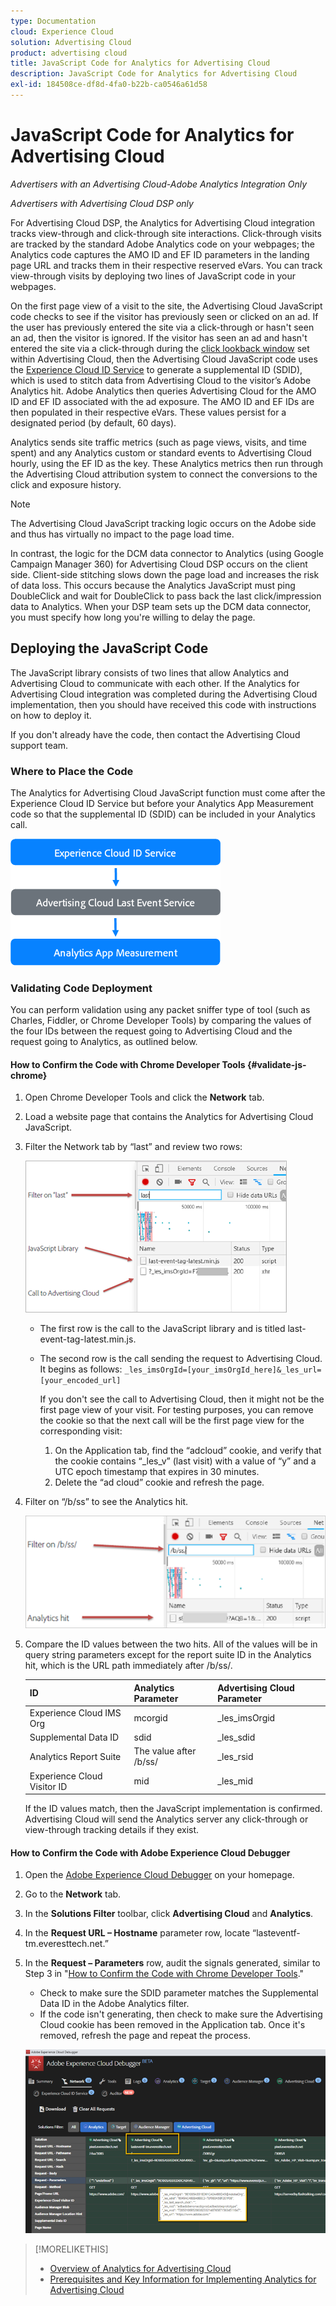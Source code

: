 ```yaml
---
type: Documentation
cloud: Experience Cloud
solution: Advertising Cloud
product: advertising cloud
title: JavaScript Code for Analytics for Advertising Cloud
description: JavaScript Code for Analytics for Advertising Cloud
exl-id: 184508ce-df8d-4fa0-b22b-ca0546a61d58
---
```

# JavaScript Code for Analytics for Advertising Cloud

*Advertisers with an Advertising Cloud-Adobe Analytics Integration Only*

*Advertisers with Advertising Cloud DSP only*

For Advertising Cloud DSP, the Analytics for Advertising Cloud integration tracks view-through and click-through site interactions. Click-through visits are tracked by the standard Adobe Analytics code on your webpages; the Analytics code captures the AMO ID and EF ID parameters in the landing page URL and tracks them in their respective reserved eVars. You can track view-through visits by deploying two lines of JavaScript code in your webpages.

On the first page view of a visit to the site, the Advertising Cloud JavaScript code checks to see if the visitor has previously seen or clicked on an ad. If the user has previously entered the site via a click-through or hasn't seen an ad, then the visitor is ignored. If the visitor has seen an ad and hasn't entered the site via a click-through during the [click lookback window](/help/dsp/integrations/analytics/prerequisites.md#lookback-a4adc) set within Advertising Cloud, then the Advertising Cloud JavaScript code uses the [Experience Cloud ID Service](https://experienceleague.adobe.com/docs/id-service/using/home.html) to generate a supplemental ID (SDID), which is used to stitch data from Advertising Cloud to the visitor’s Adobe Analytics hit. Adobe Analytics then queries Advertising Cloud for the AMO ID and EF ID associated with the ad exposure. The AMO ID and EF IDs are then populated in their respective eVars. These values persist for a designated period (by default, 60 days).

Analytics sends site traffic metrics (such as page views, visits, and time spent) and any Analytics custom or standard events to Advertising Cloud hourly, using the EF ID as the key. These Analytics metrics then run through the Advertising Cloud attribution system to connect the conversions to the click and exposure history.

>[!NOTE]
>
>The Advertising Cloud JavaScript tracking logic occurs on the Adobe side and thus has virtually no impact to the page load time.
>
>In contrast, the logic for the DCM data connector to Analytics (using Google Campaign Manager 360) for Advertising Cloud DSP occurs on the client side. Client-side stitching slows down the page load and increases the risk of data loss. This occurs because the Analytics JavaScript must ping DoubleClick and wait for DoubleClick to pass back the last click/impression data to Analytics. When your DSP team sets up the DCM data connector, you must specify how long you're willing to delay the page.

## Deploying the JavaScript Code

The JavaScript library consists of two lines that allow Analytics and Advertising Cloud to communicate with each other. If the Analytics for Advertising Cloud integration was completed during the Advertising Cloud implementation, then you should have received this code with instructions on how to deploy it.

If you don't already have the code, then contact the Advertising Cloud support team.

### Where to Place the Code

The Analytics for Advertising Cloud JavaScript function must come after the Experience Cloud ID Service but before your Analytics App Measurement code so that the supplemental ID (SDID) can be included in your Analytics call.

![Code placement](/help/dsp/assets/a4adc-code-placement.png)

### Validating Code Deployment

You can perform validation using any packet sniffer type of tool (such as Charles, Fiddler, or Chrome Developer Tools) by comparing the values of the four IDs between the request going to Advertising Cloud and the request going to Analytics, as outlined below.

#### How to Confirm the Code with Chrome Developer Tools {#validate-js-chrome}

1. Open Chrome Developer Tools and click the **Network** tab.
1. Load a website page that contains the Analytics for Advertising Cloud JavaScript.
1. Filter the Network tab by “last” and review two rows:

     ![Filtering on last](/help/dsp/assets/a4adc-code-validation-filter-last.png)

     * The first row is the call to the JavaScript library and is titled last-event-tag-latest.min.js.
     * The second row is the call sending the request to Advertising Cloud. It begins as follows: `_les_imsOrgId=[your_imsOrgId_here]&_les_url=[your_encoded_url]`
     
         If you don't see the call to Advertising Cloud, then it might not be the first page view of your visit. For testing purposes, you can remove the cookie so that the next call will be the first page view for the corresponding visit:
         
          1. On the Application tab, find the “adcloud” cookie, and verify that the cookie contains “_les_v” (last visit) with a value of “y” and a UTC epoch timestamp that expires in 30 minutes.
          1. Delete the “ad cloud” cookie and refresh the page.
1. Filter on “/b/ss” to see the Analytics hit.

     ![Filtering on /b/ss](/help/dsp/assets/a4adc-code-validation-filter-bss.png)

1. Compare the ID values between the two hits. All of the values will be in query string parameters except for the report suite ID in the Analytics hit, which is the URL path immediately after /b/ss/.

     | ID | Analytics Parameter | Advertising Cloud Parameter |
     |--- |--- |--- |
     | Experience Cloud IMS Org | mcorgid | _les_imsOrgid |
     | Supplemental Data ID | sdid | _les_sdid |
     | Analytics Report Suite | The value after /b/ss/ | _les_rsid |
     | Experience Cloud Visitor ID | mid | _les_mid |

     If the ID values match, then the JavaScript implementation is confirmed. Advertising Cloud will send the Analytics server any click-through or view-through tracking details if they exist.

#### How to Confirm the Code with Adobe Experience Cloud Debugger

1. Open the [Adobe Experience Cloud Debugger](https://experienceleague.adobe.com/docs/debugger/using/run-debugger.html) on your homepage.
1. Go to the **Network** tab.
1. In the **Solutions Filter** toolbar, click **Advertising Cloud** and **Analytics**.
1. In the **Request URL – Hostname** parameter row, locate “lasteventf-tm.everesttech.net.”
1. In the **Request – Parameters** row, audit the signals generated, similar to Step 3 in "[How to Confirm the Code with Chrome Developer Tools](#validate-js-chrome)."
     * Check to make sure the SDID parameter matches the Supplemental Data ID in the Adobe Analytics filter.
     * If the code isn't generating, then check to make sure the Advertising Cloud cookie has been removed in the Application tab. Once it's removed, refresh the page and repeat the process.

     ![Auditing Analytics for Advertising Cloud JavaScript code in Experience Cloud Debugger](/help/dsp/assets/a4adc-js-audit-debugger.png)

>[!MORELIKETHIS]
>
>* [Overview of Analytics for Advertising Cloud](overview.md)
>* [Prerequisites and Key Information for Implementing Analytics for Advertising Cloud](prerequisites.md)
